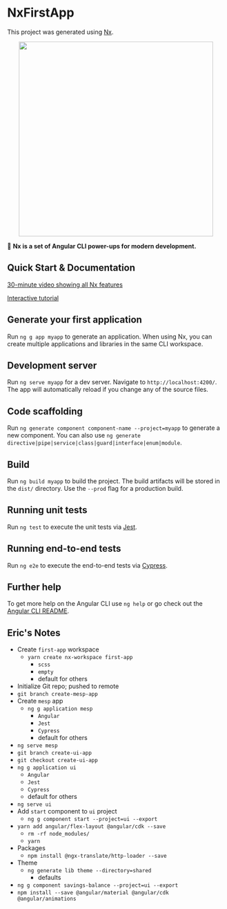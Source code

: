 # NxFirstApp

This project was generated using [Nx](https://nx.dev).

<p align="center"><img src="https://raw.githubusercontent.com/nrwl/nx/master/nx-logo.png" width="450"></p>

🔎 **Nx is a set of Angular CLI power-ups for modern development.**

## Quick Start & Documentation

[30-minute video showing all Nx features](https://nx.dev/getting-started/what-is-nx)

[Interactive tutorial](https://nx.dev/tutorial/01-create-application)

## Generate your first application

Run `ng g app myapp` to generate an application. When using Nx, you can create multiple applications and libraries in the same CLI workspace.

## Development server

Run `ng serve myapp` for a dev server. Navigate to `http://localhost:4200/`. The app will automatically reload if you change any of the source files.

## Code scaffolding

Run `ng generate component component-name --project=myapp` to generate a new component. You can also use `ng generate directive|pipe|service|class|guard|interface|enum|module`.

## Build

Run `ng build myapp` to build the project. The build artifacts will be stored in the `dist/` directory. Use the `--prod` flag for a production build.

## Running unit tests

Run `ng test` to execute the unit tests via [Jest](https://karma-runner.github.io).

## Running end-to-end tests

Run `ng e2e` to execute the end-to-end tests via [Cypress](http://www.protractortest.org/).

## Further help

To get more help on the Angular CLI use `ng help` or go check out the [Angular CLI README](https://github.com/angular/angular-cli/blob/master/README.md).

## Eric's Notes
- Create `first-app` workspace
  - `yarn create nx-workspace first-app`
    - `scss`
    - `empty`
    - default for others
- Initialize Git repo; pushed to remote
- `git branch create-mesp-app`
- Create `mesp` app
  - `ng g application mesp`
    - `Angular`
    - `Jest`
    - `Cypress`
    - default for others
- `ng serve mesp`
- `git branch create-ui-app`
- `git checkout create-ui-app`
- `ng g application ui`
  - `Angular`
  - `Jest`
  - `Cypress`
  - default for others
- `ng serve ui`
- Add `start` component to `ui` project
  - `ng g component start --project=ui --export`
- `yarn add angular/flex-layout @angular/cdk --save`
  - `rm -rf node_modules/`
  - `yarn`
- Packages
  - `npm install @ngx-translate/http-loader --save`
- Theme
  - `ng generate lib theme --directory=shared`
    - defaults
- `ng g component savings-balance --project=ui --export`
- `npm install --save @angular/material @angular/cdk @angular/animations`
